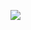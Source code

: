 ![](https://user-images.githubusercontent.com/38502071/79048265-334f8780-7c1c-11ea-8fa9-47ddc3c4fc2d.png)
